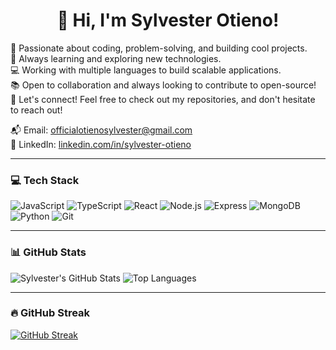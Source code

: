 <h1 align="center">👋 Hi, I'm Sylvester Otieno!</h1>

🔧 Passionate about coding, problem-solving, and building cool projects.  
🌱 Always learning and exploring new technologies.  
💻 Working with multiple languages to build scalable applications.  
📚 Open to collaboration and always looking to contribute to open-source!  
💬 Let's connect! Feel free to check out my repositories, and don't hesitate to reach out!

📬 Email: officialotienosylvester@gmail.com  
📎 LinkedIn: [linkedin.com/in/sylvester-otieno](https://linkedin.com/in/sylvester-otieno)

---

### 💻 Tech Stack

![JavaScript](https://img.shields.io/badge/JavaScript-F7DF1E?style=for-the-badge&logo=javascript&logoColor=black)
![TypeScript](https://img.shields.io/badge/TypeScript-007ACC?style=for-the-badge&logo=typescript&logoColor=white)
![React](https://img.shields.io/badge/React-20232A?style=for-the-badge&logo=react&logoColor=61DAFB)
![Node.js](https://img.shields.io/badge/Node.js-339933?style=for-the-badge&logo=nodedotjs&logoColor=white)
![Express](https://img.shields.io/badge/Express.js-404D59?style=for-the-badge)
![MongoDB](https://img.shields.io/badge/MongoDB-4EA94B?style=for-the-badge&logo=mongodb&logoColor=white)
![Python](https://img.shields.io/badge/Python-3776AB?style=for-the-badge&logo=python&logoColor=white)
![Git](https://img.shields.io/badge/Git-F05032?style=for-the-badge&logo=git&logoColor=white)

---

### 📊 GitHub Stats

![Sylvester's GitHub Stats](https://github-readme-stats.vercel.app/api?username=sylvesterotieno&show_icons=true&theme=radical)
![Top Languages](https://github-readme-stats.vercel.app/api/top-langs/?username=sylvesterotieno&layout=compact&theme=radical)

---

### 🔥 GitHub Streak

[![GitHub Streak](https://streak-stats.demolab.com/?user=sylvesterotieno&theme=radical)](https://git.io/streak-stats)

<!---
Sylvester976/Sylvester976 is a ✨ special ✨ repository because its `README.md` (this file) appears on your GitHub profile.
You can click the Preview link to take a look at your changes.
--->
